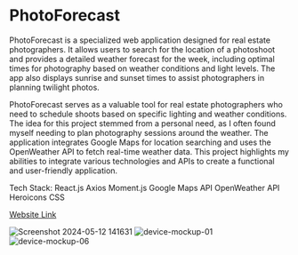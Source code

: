 # PhotoForecast

PhotoForecast is a specialized web application designed for real estate photographers. It allows users to search for the location of a photoshoot and provides a detailed weather forecast for the week, including optimal times for photography based on weather conditions and light levels. The app also displays sunrise and sunset times to assist photographers in planning twilight photos.

PhotoForecast serves as a valuable tool for real estate photographers who need to schedule shoots based on specific lighting and weather conditions. The idea for this project stemmed from a personal need, as I often found myself needing to plan photography sessions around the weather. The application integrates Google Maps for location searching and uses the OpenWeather API to fetch real-time weather data.
This project highlights my abilities to integrate various technologies and APIs to create a functional and user-friendly application.

Tech Stack:
React.js
Axios
Moment.js
Google Maps API
OpenWeather API
Heroicons
CSS 

[Website Link](https://photoforecast.onrender.com/)

![Screenshot 2024-05-12 141631](https://github.com/shanshee/PhotoForecast/assets/119387308/0a6f97e6-bcde-41a1-8b17-e27ffb46064d)
![device-mockup-01](https://github.com/shanshee/PhotoForecast/assets/119387308/2554adeb-7667-4330-9cce-ea66f76fd51e)
![device-mockup-06](https://github.com/shanshee/PhotoForecast/assets/119387308/d2c068d9-03d5-4051-80ef-56fae8ae6c47)
